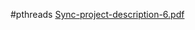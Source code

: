 #pthreads
[Sync-project-description-6.pdf](https://github.com/girithc/pthreads/files/8524864/Sync-project-description-6.pdf)
